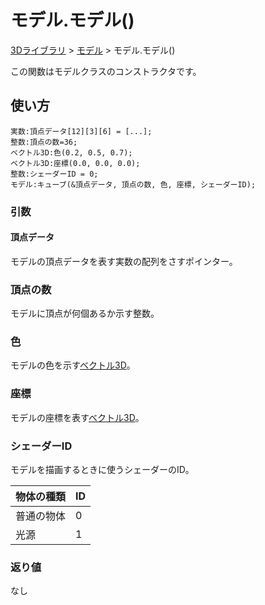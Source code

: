 # モデル.モデル()

[3Dライブラリ](/lib/3d/3d) > [モデル](/lib/3d/camera) > モデル.モデル()

この関数はモデルクラスのコンストラクタです。

## 使い方

```
実数:頂点データ[12][3][6] = [...];
整数:頂点の数=36;
ベクトル3D:色(0.2, 0.5, 0.7);
ベクトル3D:座標(0.0, 0.0, 0.0);
整数:シェーダーID = 0;
モデル:キューブ(&頂点データ, 頂点の数, 色, 座標, シェーダーID);
```

### 引数

#### 頂点データ

モデルの頂点データを表す実数の配列をさすポインター。

### 頂点の数

モデルに頂点が何個あるか示す整数。

### 色

モデルの色を示す[ベクトル3D](/lib/math/vec3)。

### 座標

モデルの座標を表す[ベクトル3D](/lib/math/vec3)。

### シェーダーID

モデルを描画するときに使うシェーダーのID。

| 物体の種類 | ID |
|-----------|----|
| 普通の物体 |  0 |
| 光源 | 1 |

### 返り値

なし
